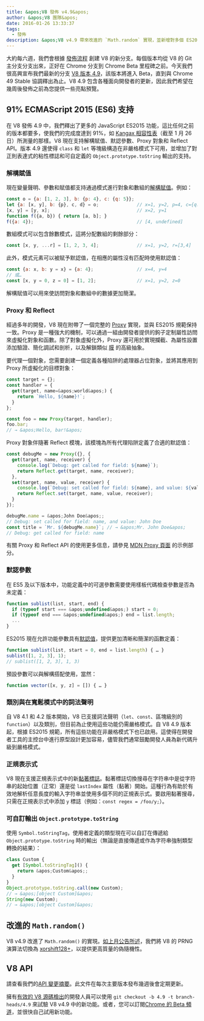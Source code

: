 ```yaml
---
title: &apos;V8 發佈 v4.9&apos;
author: &apos;V8 團隊&apos;
date: 2016-01-26 13:33:37
tags:
  - 發佈
description: &apos;V8 v4.9 帶來改進的 `Math.random` 實現，並新增對多個 ES2015 語言功能的支持。&apos;
---
```

大約每六週，我們會根據 [發佈流程](/docs/release-process) 創建 V8 的新分支。每個版本均從 V8 的 Git 主分支分支出來，正好在 Chrome 分支到 Chrome Beta 里程碑之前。今天我們很高興宣布我們最新的分支 [V8 版本 4.9](https://chromium.googlesource.com/v8/v8.git/+log/branch-heads/4.9)，該版本將進入 Beta，直到與 Chrome 49 Stable 協調釋出為止。V8 4.9 包含各種面向開發者的更新，因此我們希望在幾周後發佈之前為您提供一些亮點預覽。

<!--truncate-->
## 91% ECMAScript 2015 (ES6) 支持

在 V8 發佈 4.9 中，我們釋出了更多的 JavaScript ES2015 功能，這比任何之前的版本都要多，使我們的完成度達到 91%，如 [Kangax 相容性表](https://kangax.github.io/compat-table/es6/)（截至 1 月 26 日）所測量的那樣。V8 現在支持解構賦值、默認參數、Proxy 對象和 Reflect API。版本 4.9 還使得 `class` 和 `let` 等塊級構造在非嚴格模式下可用，並增加了對正則表達式的粘性標誌和可自定義的 `Object.prototype.toString` 輸出的支持。

### 解構賦值

現在變量聲明、參數和賦值都支持通過模式進行對象和數組的[解構賦值](https://developer.mozilla.org/en-US/docs/Web/JavaScript/Reference/Operators/Destructuring_assignment)。例如：

```js
const o = {a: [1, 2, 3], b: {p: 4}, c: {q: 5}};
let {a: [x, y], b: {p}, c, d} = o;              // x=1, y=2, p=4, c={q: 5}
[x, y] = [y, x];                                // x=2, y=1
function f({a, b}) { return [a, b]; }
f({a: 4});                                      // [4, undefined]
```

數組模式可以包含餘數模式，這將分配數組的剩餘部分：

```js
const [x, y, ...r] = [1, 2, 3, 4];              // x=1, y=2, r=[3,4]
```

此外，模式元素可以被賦予默認值，在相應的屬性沒有匹配時使用默認值：

```js
const {a: x, b: y = x} = {a: 4};                // x=4, y=4
// 或…
const [x, y = 0, z = 0] = [1, 2];               // x=1, y=2, z=0
```

解構賦值可以用來使訪問對象和數組中的數據更加簡潔。

### Proxy 和 Reflect

經過多年的開發，V8 現在附帶了一個完整的 [Proxy](https://developer.mozilla.org/en-US/docs/Web/JavaScript/Reference/Global_Objects/Proxy) 實現，並與 ES2015 規範保持一致。Proxy 是一種強大的機制，可以通過一組由開發者提供的鉤子定制屬性訪問來虛擬化對象和函數。除了對象虛擬化外，Proxy 還可用於實現攔截、為屬性設置添加驗證、簡化調試和剖析，以及解鎖類似 [膜](http://tvcutsem.github.io/js-membranes/) 的高級抽象。

要代理一個對象，您需要創建一個定義各種陷阱的處理器占位對象，並將其應用到 Proxy 所虛擬化的目標對象：

```js
const target = {};
const handler = {
  get(target, name=&apos;world&apos;) {
    return `Hello, ${name}!`;
  }
};

const foo = new Proxy(target, handler);
foo.bar;
// → &apos;Hello, bar!&apos;
```

Proxy 對象伴隨著 Reflect 模塊，該模塊為所有代理陷阱定義了合適的默認值：

```js
const debugMe = new Proxy({}, {
  get(target, name, receiver) {
    console.log(`Debug: get called for field: ${name}`);
    return Reflect.get(target, name, receiver);
  },
  set(target, name, value, receiver) {
    console.log(`Debug: set called for field: ${name}, and value: ${value}`);
    return Reflect.set(target, name, value, receiver);
  }
});

debugMe.name = &apos;John Doe&apos;;
// Debug: set called for field: name, and value: John Doe
const title = `Mr. ${debugMe.name}`; // → &apos;Mr. John Doe&apos;
// Debug: get called for field: name
```

有關 Proxy 和 Reflect API 的使用更多信息，請參見 [MDN Proxy 頁面](https://developer.mozilla.org/en-US/docs/Web/JavaScript/Reference/Global_Objects/Proxy#Examples) 的示例部分。

### 默認參數

在 ES5 及以下版本中，功能定義中的可選參數需要使用樣板代碼檢查參數是否為未定義：

```js
function sublist(list, start, end) {
  if (typeof start === &apos;undefined&apos;) start = 0;
  if (typeof end === &apos;undefined&apos;) end = list.length;
  ...
}
```

ES2015 現在允許功能參數具有[默認值](https://developer.mozilla.org/en-US/docs/Web/JavaScript/Reference/Functions/Default_parameters)，提供更加清晰和簡潔的函數定義：

```js
function sublist(list, start = 0, end = list.length) { … }
sublist([1, 2, 3], 1);
// sublist([1, 2, 3], 1, 3)
```

預設參數可以與解構搭配使用，當然：

```js
function vector([x, y, z] = []) { … }
```

### 類別與在寬鬆模式中的詞法聲明

自 V8 4.1 和 4.2 版本開始，V8 已支援詞法聲明（`let`、`const`、區塊級別的 `function`）以及類別，但目前為止使用這些功能仍需嚴格模式。自 V8 4.9 版本起，根據 ES2015 規範，所有這些功能在非嚴格模式下也已啟用。這使得在開發者工具的主控台中進行原型設計更加容易，儘管我們通常鼓勵開發人員為新代碼升級到嚴格模式。

### 正規表示式

V8 現在支援正規表示式中的新[黏著標誌](https://developer.mozilla.org/en-US/docs/Web/JavaScript/Reference/Global_Objects/RegExp/sticky)。黏著標誌切換搜尋在字符串中是從字符串的起始位置（正常）還是從 `lastIndex` 屬性（黏著）開始。這種行為有助於有效地解析任意長度的輸入字符串並使用多個不同的正規表示式。要啟用黏著搜尋，只需在正規表示式中添加 `y` 標誌（例如：`const regex = /foo/y;`）。

### 可自訂輸出 `Object.prototype.toString`

使用 `Symbol.toStringTag`，使用者定義的類型現在可以自訂在傳遞給 `Object.prototype.toString` 時的輸出（無論是直接傳遞或作為字符串強制類型轉換的結果）：

```js
class Custom {
  get [Symbol.toStringTag]() {
    return &apos;Custom&apos;;
  }
}
Object.prototype.toString.call(new Custom);
// → &apos;[object Custom]&apos;
String(new Custom);
// → &apos;[object Custom]&apos;
```

## 改進的 `Math.random()`

V8 v4.9 改進了 `Math.random()` 的實現。[如上月公告所述](/blog/math-random)，我們將 V8 的 PRNG 演算法切換為 [xorshift128+](http://vigna.di.unimi.it/ftp/papers/xorshiftplus.pdf)，以提供更高質量的偽隨機性。

## V8 API

請查看我們的[API 變更摘要](https://docs.google.com/document/d/1g8JFi8T_oAE_7uAri7Njtig7fKaPDfotU6huOa1alds/edit)。此文件在每次主要版本發布幾週後會定期更新。

擁有[有效的 V8 源碼檢出](https://v8.dev/docs/source-code#using-git)的開發人員可以使用 `git checkout -b 4.9 -t branch-heads/4.9` 來試驗 V8 v4.9 中的新功能。或者，您可以訂閱[Chrome 的 Beta 頻道](https://www.google.com/chrome/browser/beta.html)，並很快自己試用新功能。
